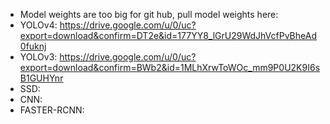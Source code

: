 - Model weights are too big for git hub, pull model weights here:
- YOLOv4:  https://drive.google.com/u/0/uc?export=download&confirm=DT2e&id=177YY8_lGrU29WdJhVcfPvBheAd0fuknj
- YOLOv3:  https://drive.google.com/u/0/uc?export=download&confirm=BWb2&id=1MLhXrwToWOc_mm9P0U2K9I6sB1GUHYnr
- SSD: 
- CNN: 
- FASTER-RCNN: 
